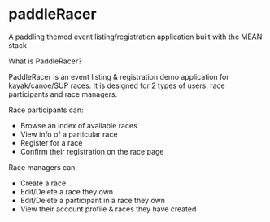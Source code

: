 # paddleRacer
A paddling themed event listing/registration application built with the MEAN stack

What is PaddleRacer?

PaddleRacer is an event listing & registration demo application for kayak/canoe/SUP races. 
It is designed for 2 types of users, race participants and race managers.

Race participants can:

- Browse an index of available races
- View info of a particular race
- Register for a race
- Confirm their registration on the race page

Race managers can: 
- Create a race
- Edit/Delete a race they own
- Edit/Delete a participant in a race they own
- View their account profile & races they have created
